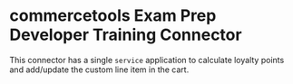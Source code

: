 # commercetools Exam Prep Developer Training Connector

This connector has a single `service` application to calculate loyalty points and add/update the custom line item in the cart.
